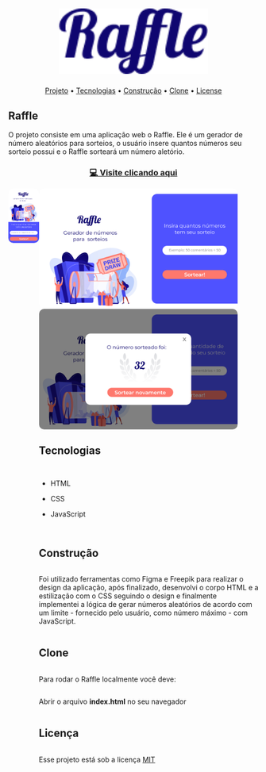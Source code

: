 <h1 align="center"><img src="/assets/logo.png" width="300px"></h1>

<p align="center">
 <a href="#project">Projeto</a> •
 <a href="#tech">Tecnologias</a> • 
 <a href="#build">Construção</a> • 
 <a href="#clone">Clone</a> • 
 <a href="#license">License</a>
</p>


<h2 id="project">Raffle</h2>

O projeto consiste em uma aplicação web o Raffle. Ele é um gerador de número aleatórios para sorteios, o usuário insere quantos números seu sorteio possui e o Raffle sorteará um número aletório.

<h3 align="center"><a href="https://admiring-euclid-0885f6.netlify.app/">💻 Visite clicando aqui</a></h3>

<div style="display: flex; flex-direction: row; width:100%; margin: 0 auto;">
  <div>
    <img width="300" style="border-radius: 10px" src="/assets/screenshots/landingMobile.png" />
  </div>
  <div style="display: flex; flex-direction: column;">
    <img width="400" style="border-radius: 10px" src="/assets/screenshots/landing.png" />
    <img width="400" style="border-radius: 10px" src="/assets/screenshots/result.png" />
  <div>
</div>

<h2 id="tech" >Tecnologias</h2>

- HTML

- CSS

- JavaScript

<h2 id="build" >Construção</h2>

Foi utilizado ferramentas como Figma e Freepik para realizar o design da aplicação, após finalizado, desenvolvi o corpo HTML e a estilização com o CSS seguindo o design e finalmente implementei a lógica de gerar números aleatórios de acordo com um limite - fornecido pelo usuário, como número máximo - com JavaScript.

<h2 id="clone" >Clone</h2>

Para rodar o Raffle localmente você deve:

Abrir o arquivo <strong>index.html</strong> no seu navegador

<h2 id="license">Licença</h2>

Esse projeto está sob a licença [MIT](LICENSE)


